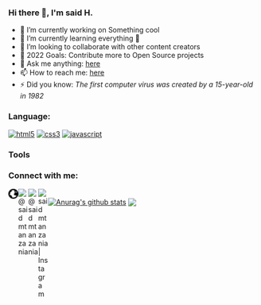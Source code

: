 ### Hi there 👋, I'm said H.
<!--
**saidmtanzania/saidmtanzania** is a ✨ _special_ ✨ repository because its `README.md` (this file) appears on your GitHub profile.
Here are some ideas to get you started:
### I'm Software enginer
- 🔭 I’m currently working on Something cool...
- 🌱 I’m currently learning ...
- 👯 I’m looking to collaborate on ...
- 🤔 I’m looking for help with ...
- 💬 Ask me anything: https://github.com/saidmtanzania/Ask/issues
- 📫 How to reach me: ...
- 😄 Pronouns: ...
- ⚡ Fun fact: The first computer virus was created by a 15-year-old in 1982...
-->
- 🔭 I’m currently working on Something cool
- 🌱 I’m currently learning everything 🤣
- 👯 I’m looking to collaborate with other content creators
- 🥅 2022 Goals: Contribute more to Open Source projects
- 💬 Ask me anything: [here](https://github.com/saidmtanzania/Ask/issues)
- 📫 How to reach me: [here](saidmtanzania@gmail.com)
- ⚡ Did you know: _The first computer virus was created by a 15-year-old in 1982_

### Language:
[<img alt="html5" width="20px" src="https://cdn.jsdelivr.net/gh/devicons/devicon/icons/html5/html5-original.svg" />][html5]
[<img alt="css3" width ="20px" src="https://cdn.jsdelivr.net/gh/devicons/devicon/icons/css3/css3-original.svg"/>][css3]
[<img alt="javascript" width="20px" src="https://cdn.jsdelivr.net/gh/devicons/devicon/icons/javascript/javascript-original.svg" />][Javascript]
### Tools
### Connect with me:
[<img align="left" alt="saidmtanzania.com" width="20px" src="https://raw.githubusercontent.com/iconic/open-iconic/master/svg/globe.svg" />][website]
[<img align="left" alt="@saidmtanzania" width="20px" src="https://cdn.jsdelivr.net/gh/devicons/devicon/icons/twitter/twitter-original.svg" />][twitter]
[<img alt="@saidmtanzania" align="left" width="20px" src="https://cdn.jsdelivr.net/gh/devicons/devicon/icons/linkedin/linkedin-original.svg" />][linkedin]
[<img align="left" alt="saidmtanzania | Instagram" width="20px" src="https://cdn.jsdelivr.net/npm/simple-icons@v3/icons/instagram.svg" />][instagram]
<br />
<a href="https://github.com/saidmtanzania/github-readme-stats"><img align="center" src="https://github-readme-stats.vercel.app/api?username=saidmtanzania&show_icons=true&include_all_commits=true&theme=buefy&hide_border=true" alt="Anurag's github stats" /></a> <a href="https://github.com/saidmtanzania/github-readme-stats"><img align="center" src="https://github-readme-stats.vercel.app/api/top-langs/?username=saidmtanzania&layout=compact&theme=buefy&hide_border=true" /></a> 



[website]: https://saidmtanzania.com
[twitter]: https://twitter.com/saidmtanzania
[instagram]: https://instagram.com/saidmtanzania
[linkedin]: https://linkedin.com/in/saidmtanzania
[css3]: https://www.w3schools.com/css/css_intro.asp
[html5]: https://www.w3schools.com/html/html_intro.asp
[javascript]: https://www.w3schools.com/js/js_intro.asp
